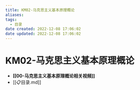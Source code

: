 ```yaml
---
title: KM02-马克思主义基本原理概论
aliases:
tags:
  - 目录
date created: 2022-12-08 17:06:02
date updated: 2022-12-08 17:06:02
---
```


# KM02-马克思主义基本原理概论

- **[[00-马克思主义基本原理概论相关视频]]**
- [[📋目录.md]]
